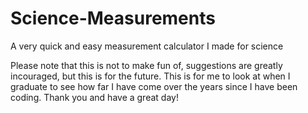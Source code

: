 # Science-Measurements
A very quick and easy measurement calculator I made for science

Please note that this is not to make fun of, suggestions are greatly incouraged, but this is for the future. This is for me to look at when I graduate to see how far I have come over the years since I have been coding. Thank you and have a great day!
